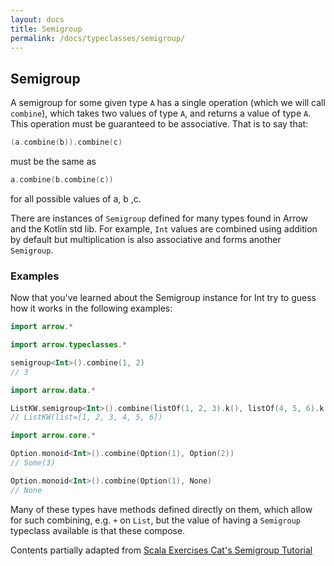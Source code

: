 ```yaml
---
layout: docs
title: Semigroup
permalink: /docs/typeclasses/semigroup/
---
```


## Semigroup

A semigroup for some given type `A` has a single operation (which we will call `combine`), which takes two values of type `A`, and returns a value of type `A`. This operation must be guaranteed to be associative. That is to say that:

```kotlin
(a.combine(b)).combine(c)
```

must be the same as

```kotlin
a.combine(b.combine(c))
```

for all possible values of a, b ,c.

There are instances of `Semigroup` defined for many types found in Arrow and the Kotlin std lib. 
For example, `Int` values are combined using addition by default but multiplication is also associative and forms another `Semigroup`.

### Examples

Now that you've learned about the Semigroup instance for Int try to guess how it works in the following examples:

```kotlin
import arrow.*
```

```kotlin
import arrow.typeclasses.*

semigroup<Int>().combine(1, 2)
// 3
```

```kotlin
import arrow.data.*

ListKW.semigroup<Int>().combine(listOf(1, 2, 3).k(), listOf(4, 5, 6).k())
// ListKW(list=[1, 2, 3, 4, 5, 6])
```

```kotlin
import arrow.core.*

Option.monoid<Int>().combine(Option(1), Option(2))
// Some(3)
```

```kotlin
Option.monoid<Int>().combine(Option(1), None)
// None
```

Many of these types have methods defined directly on them, which allow for such combining, e.g. `+` on `List`, but the value of having a `Semigroup` typeclass available is that these compose.

Contents partially adapted from [Scala Exercises Cat's Semigroup Tutorial](https://www.scala-exercises.org/cats/semigroup)
